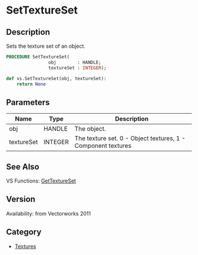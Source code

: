 # SetTextureSet

## Description
Sets the texture set of an object.

```pascal
PROCEDURE SetTextureSet(
				obj        : HANDLE;
				textureSet : INTEGER);
```

```python
def vs.SetTextureSet(obj, textureSet):
    return None
```

## Parameters
|Name|Type|Description|
|---|---|---|
|obj|HANDLE|The object.|
|textureSet|INTEGER|The texture set. 0 - Object textures, 1 - Component textures|

## See Also
VS Functions:
[GetTextureSet](GetTextureSet.md)

## Version
Availability: from Vectorworks 2011

## Category
* [Textures](../Categories/Textures.md)
